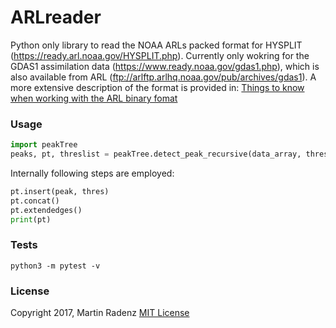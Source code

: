 # ARLreader

Python only library to read the NOAA ARLs packed format for HYSPLIT (<https://ready.arl.noaa.gov/HYSPLIT.php>).
Currently only wokring for the GDAS1 assimilation data (<https://www.ready.noaa.gov/gdas1.php>), which is also available from ARL (<ftp://arlftp.arlhq.noaa.gov/pub/archives/gdas1>).
A more extensive description of the format is provided in: [Things to know when working with the ARL binary fomat](working_with_ARLformat.md.md)


### Usage

```python
import peakTree
peaks, pt, threslist = peakTree.detect_peak_recursive(data_array, threshold, lambda thres: thres*1.5)
```

Internally following steps are employed:
```python
pt.insert(peak, thres)
pt.concat()
pt.extendedges()
print(pt)
```


### Tests
`python3 -m pytest -v`

### License
Copyright 2017, Martin Radenz
[MIT License](http://www.opensource.org/licenses/mit-license.php)